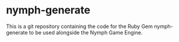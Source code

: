 # nymph-generate
This is a git repository containing the code for the Ruby Gem nymph-generate to be used alongside the Nymph Game Engine.
